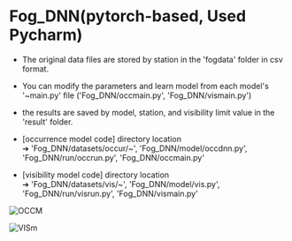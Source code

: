 # Fog_DNN(pytorch-based, Used Pycharm)

- The original data files are stored by station in the 'fogdata' folder in csv format.

- You can modify the parameters and learn model from each model's '~main.py' file ('Fog_DNN/occmain.py', 'Fog_DNN/vismain.py')

- the results are saved by model, station, and visibility limit value in the 'result' folder.

- [occurrence model code] directory location <br>
➔ 'Fog_DNN/datasets/occur/~', 'Fog_DNN/model/occdnn.py', 'Fog_DNN/run/occrun.py', 'Fog_DNN/occmain.py'

- [visibility model code] directory location <br>
➔ 'Fog_DNN/datasets/vis/~', 'Fog_DNN/model/vis.py', 'Fog_DNN/run/visrun.py', 'Fog_DNN/vismain.py'

![OCCM](https://user-images.githubusercontent.com/49590432/131450714-138800b2-6f84-44b5-a52d-8ac95d8226a7.png)



![VISm](https://user-images.githubusercontent.com/49590432/131450717-c4170bea-45c8-4e44-b9e5-62e21d542146.png)


